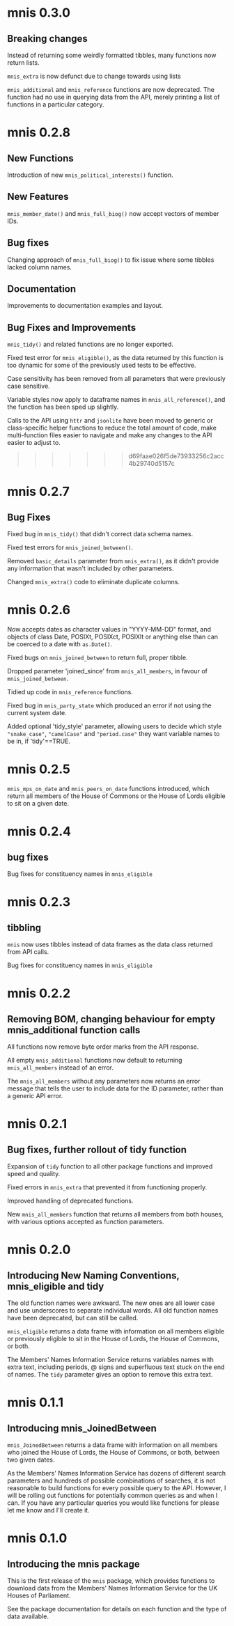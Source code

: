 
# mnis 0.3.0

## Breaking changes

Instead of returning some weirdly formatted tibbles, many functions now 
return lists.

`mnis_extra` is now defunct due to change towards using lists

`mnis_additional` and `mnis_reference` functions are now deprecated.
The function had no use in querying data from the API,
merely printing a list of functions in a particular category.


# mnis 0.2.8

## New Functions

Introduction of new `mnis_political_interests()` function.

## New Features

`mnis_member_date()` and `mnis_full_biog()` now accept vectors of member IDs.

## Bug fixes

Changing approach of `mnis_full_biog()` to fix issue where some tibbles 
lacked column names.

## Documentation

Improvements to documentation examples and layout.

## Bug Fixes and Improvements

`mnis_tidy()` and related functions are no longer exported.

Fixed test error for `mnis_eligible()`, as the data returned by this function is too dynamic for some of the previously used tests to be effective.

Case sensitivity has been removed from all parameters that were previously case sensitive.

Variable styles now apply to dataframe names in `mnis_all_reference()`, and the function has been sped up slightly.

Calls to the API using `httr` and `jsonlite` have been moved to generic or class-specific helper functions to reduce the total amount of code, make multi-function files easier to navigate and make any changes to the API easier to adjust to.
>>>>>>> d69faae026f5de73933256c2acc4b29740d5157c


# mnis 0.2.7

## Bug Fixes

Fixed bug in `mnis_tidy()` that didn't correct data schema names.

Fixed test errors for `mnis_joined_between()`.

Removed `basic_details` parameter from `mnis_extra()`, as it didn't provide any information that wasn't included by other parameters.

Changed `mnis_extra()` code to eliminate duplicate columns.

# mnis 0.2.6

Now accepts dates as character values in "YYYY-MM-DD" format, and objects of class Date, POSIXt, POSIXct, POSIXlt or anything else than can be coerced to a date with `as.Date()`.

Fixed bugs on `mnis_joined_between` to return full, proper tibble.

Dropped parameter 'joined_since' from `mnis_all_members`, in favour of `mnis_joined_between`.

Tidied up code in `mnis_reference` functions.

Fixed bug in `mnis_party_state` which produced an error if not using the current system date.

Added optional 'tidy_style' parameter, allowing users to decide which style `"snake_case"`, `"camelCase"` and `"period.case"` they want variable names to be in, if 'tidy'==TRUE.

# mnis 0.2.5

`mnis_mps_on_date` and `mnis_peers_on_date` functions introduced, which return all members of the House of Commons or the House of Lords eligible to sit on a given date.

# mnis 0.2.4

## bug fixes

Bug fixes for constituency names in `mnis_eligible`

# mnis 0.2.3

## tibbling

`mnis` now uses tibbles instead of data frames as the data class returned from API calls.

Bug fixes for constituency names in `mnis_eligible`

# mnis 0.2.2

## Removing BOM, changing behaviour for empty mnis_additional function calls

All functions now remove byte order marks from the API response.

All empty `mnis_additional` functions now default to returning `mnis_all_members` instead of an error.

The `mnis_all_members` without any parameters now returns an error message that tells the user to include data for the ID parameter, rather than a generic API error.


# mnis 0.2.1

## Bug fixes, further rollout of tidy function

Expansion of `tidy` function to all other package functions and improved speed and quality.

Fixed errors in `mnis_extra` that prevented it from functioning properly.

Improved handling of deprecated functions.

New `mnis_all_members` function that returns all members from both houses, with various options accepted as function parameters.


# mnis 0.2.0

## Introducing New Naming Conventions, mnis_eligible and tidy

The old function names were awkward. The new ones are all lower case and use underscores to separate individual words. All old function names have been deprecated, but can still be called.

`mnis_eligible` returns a data frame with information on all members eligible or previously eligible to sit in the House of Lords, the House of Commons, or both.

The Members' Names Information Service returns variables names with extra text, including periods, @ signs and superfluous text stuck on the end of names. The `tidy` parameter gives an option to remove this extra text.


# mnis 0.1.1

## Introducing mnis_JoinedBetween

`mnis_JoinedBetween` returns a data frame with information on all members who joined the House of Lords, the House of Commons, or both, between two given dates.

As the Members' Names Information Service has dozens of different search parameters and hundreds of possible combinations of searches, it is not reasonable to build functions for every possible query to the API. However, I will be rolling out functions for potentially common queries as and when I can. If you have any particular queries you would like functions for please let me know and I'll create it.


# mnis 0.1.0

## Introducing the mnis package

This is the first release of the `mnis` package, which provides functions to download data from the Members' Names Information Service for the UK Houses of Parliament.

See the package documentation for details on each function and the type of data available.
